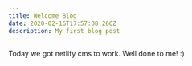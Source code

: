 ```yaml
---
title: Welcome Blog
date: 2020-02-16T17:57:08.266Z
description: My first blog post
---
```

Today we got netlify cms to work. Well done to me! :)
